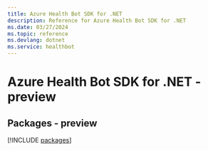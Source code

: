 ```yaml
---
title: Azure Health Bot SDK for .NET
description: Reference for Azure Health Bot SDK for .NET
ms.date: 03/27/2024
ms.topic: reference
ms.devlang: dotnet
ms.service: healthbot
---
```

# Azure Health Bot SDK for .NET - preview
## Packages - preview
[!INCLUDE [packages](health-bot-index.md)]
